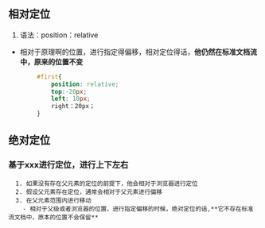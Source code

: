 ## 相对定位

1. 语法：position：relative
  - 相对于原理啊的位置，进行指定得偏移，相对定位得话，**他仍然在标准文档流中，原来的位置不变**
  
```css
        #first{
            position: relative;  
            top:-20px;
            left: 10px;
            right：20px；
        }
```
        
## 绝对定位
  ### 基于xxx进行定位，进行上下左右
      1. 如果没有存在父元素的定位的前提下，他会相对于浏览器进行定位
      2. 假设父元素存在定位，通常会相对于父元素进行偏移
      3. 在父元素范围内进行移动
        - 相对于父级或者浏览器的位置，进行指定偏移的时候，绝对定位的话,**它不存在标准流文档中，原本的位置不会保留**
 
